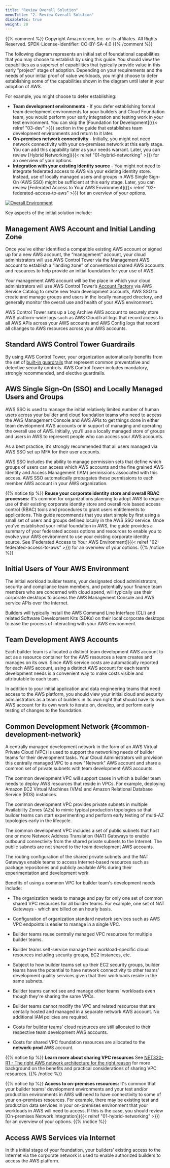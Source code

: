 ```yaml
---
title: "Review Overall Solution"
menuTitle: "2. Review Overall Solution"
disableToc: true
weight: 20
---
```


{{% comment %}}
Copyright Amazon.com, Inc. or its affiliates. All Rights Reserved.
SPDX-License-Identifier: CC-BY-SA-4.0
{{% /comment %}}

The following diagram represents an initial set of foundational capabilities that you may choose to establish by using this guide.  You should view the capabilities as a superset of capabilities that typically provide value in this early "project" stage of adoption. Depending on your requirements and the needs of your initial proof of value workloads, you might choose to defer establishing some of the capabilities shown in the diagram until later in your adoption of AWS.

For example, you might choose to defer establishing:
*  **Team development environments** - If you defer establishing formal team development environments for your builders and Cloud Foundation team, you would perform your early integration and testing work in your test environment. You can skip the [Foundation for Development]({{< relref "03-dev" >}}) section in the guide that establishes team development environments and return to it later. 
* **On-premises network connectivity** - Initially, you might not need network connectivity with your on-premises network at this early stage. You can add this capability later as your needs warrant. Later, you can review [Hybrid Networking]({{< relref "01-hybrid-networking" >}}) for an overview of your options.
* **Integration with your existing identity source** - You might not need to integrate federated access to AWS via your existing identity store. Instead, use of locally managed users and groups in AWS Single Sign-On (AWS SSO) might be sufficient at this early stage.  Later, you can review [Federated Access to Your AWS Environment]({{< relref "02-federated-access-to-aws" >}}) for an overview of your options.

[![Overall Environment](/images/02-base/initial-foundation-superset.png)](/images/02-base/initial-foundation-superset.png)

Key aspects of the initial solution include:

## Management AWS Account and Initial Landing Zone

Once you’ve either identified a compatible existing AWS account or signed up for a new AWS account, the “management” account, your cloud administrators will use AWS Control Tower via the Management AWS account to establish a “landing zone” of conventional shared AWS accounts and resources to help provide an initial foundation for your use of AWS. 

Your management AWS account will be the place in which your cloud administrators will use AWS Control Tower’s [Account Factory](https://docs.aws.amazon.com/controltower/latest/userguide/account-factory.html) via AWS Service Catalog to create new team development accounts, AWS SSO to create and manage groups and users in the locally managed directory, and generally monitor the overall use and health of your AWS environment.

AWS Control Tower sets up a Log Archive AWS account to securely store AWS platform-wide logs such as AWS CloudTrail logs that record access to all AWS APIs across your AWS accounts and AWS Config logs that record all changes to AWS resources across your AWS accounts.

## Standard AWS Control Tower Guardrails

By using AWS Control Tower, your organization automatically benefits from the set of [built-in guardrails](https://docs.aws.amazon.com/controltower/latest/userguide/guardrails.html) that represent common preventative and detective security controls. AWS Control Tower includes mandatory, strongly recommended, and elective guardrails.

## AWS Single Sign-On (SSO) and Locally Managed Users and Groups

AWS SSO is used to manage the initial relatively limited number of human users across your builder and cloud foundation teams who need to access the AWS Management Console and AWS APIs to get things done in either team development AWS accounts or in support of managing and operating the overall use of AWS. Initially, you’ll use a locally managed store of groups and users in AWS to represent people who can access your AWS accounts.

As a best practice, it’s strongly recommended that all users managed via AWS SSO set up MFA for their user accounts.

AWS SSO includes the ability to manage permission sets that define which groups of users can access which AWS accounts and the fine grained AWS Identity and Access Management (IAM) permissions associated with this access.  AWS SSO automatically propagates these permissions to each member AWS account in your AWS organization.

{{% notice tip %}}
**Reuse your corporate identity store and overall RBAC processes:** It's common for organizations planning to adopt AWS to require use of their existing corporate identity store and overall role based access control (RBAC) tools and procedures to grant users entitlements to applications. This guide recommends that you start simple by first using a small set of users and groups defined locally in the AWS SSO service.  Once you've established your initial foundation in AWS, the guide provides a summary of your federated access options and resources to enable you to evolve your AWS environment to use your existing corporate identity source.  See [Federated Access to Your AWS Environment]({{< relref "02-federated-access-to-aws" >}}) for an overview of your options.
{{% /notice %}}

## Initial Users of Your AWS Environment

The initial workload builder teams, your designated cloud administrators, security and compliance team members, and potentially your finance team members who are concerned with cloud spend, will typically use their corporate desktops to access the AWS Management Console and AWS service APIs over the Internet.

Builders will typically install the AWS Command Line Interface (CLI) and related Software Development Kits (SDKs) on their local corporate desktops to ease the process of interacting with your AWS environment.

## Team Development AWS Accounts

Each builder team is allocated a distinct team development AWS account to act as a resource container for the AWS resources a team creates and manages on its own.  Since AWS service costs are automatically reported for each AWS account, using a distinct AWS account for each team’s development needs is a convenient way to make costs visible and attributable to each team.

In addition to your initial application and data engineering teams that need access to the AWS platform, you should view your initial cloud and security administrators as a team of builders in its own right that should have its own AWS account for its own work to iterate on, develop, and perform early testing of changes to the foundation.

## Common Development Network {#common-development-network}

A centrally managed development network in the form of an AWS Virtual Private Cloud (VPC) is used to support the networking needs of builder teams for their development tasks.  Your Cloud Administrators will provision this centrally managed VPC to a new "Network" AWS account and share a common set of private subnets with team development AWS accounts.

The common development VPC will support cases in which a builder team needs to deploy AWS resources that reside in VPCs. For example, deploying Amazon EC2 Virtual Machines (VMs) and Amazon Relational Database Service (RDS) instances.

The common development VPC provides private subnets in multiple Availability Zones (AZs) to mimic typical production topologies so that builder teams can start experimenting and perform early testing of multi-AZ topologies early in the lifecycle.

The common development VPC includes a set of public subnets that host one or more Network Address Translation (NAT) Gateways to enable outbound connectivity from the shared private subnets to the Internet.  The public subnets are not shared to the team development AWS accounts.

The routing configuration of the shared private subnets and the NAT Gateways enable teams to access Internet-based resources such as package repositories and publicly available APIs during their experimentation and development work.

Benefits of using a common VPC for builder team's development needs include:

+ The organization needs to manage and pay for only one set of common shared VPC resources for all builder teams. For example, one set of NAT Gateways - which are billed on an hourly basis.

+ Configuration of organization standard newtork services such as AWS VPC endpoints is easier to manage in a single VPC.

+ Builder teams reuse centrally managed VPC resources for multiple builder teams.

+ Builder teams self-service manage their workload-specific cloud resources including security groups, EC2 instances, etc.

+ Subject to how builder teams set up their EC2 security groups, builder teams have the potential to have network connectivity to other teams' development quality services given that their workloads reside in the same subnets.

+ Builder teams cannot see and manage other teams' workloads even though they're sharing the same VPCs.

+ Builder teams cannot modify the VPC and related resources that are centally hosted and managed in a separate network AWS account. No additional IAM policies are required.

+ Costs for builder teams' cloud resources are still allocated to their respective team development AWS accounts.

+ Costs for shared VPC foundation resources are allocated to the **network-prod** AWS account.

{{% notice tip %}}
**Learn more about sharing VPC resources** See [NET320-R1 - The right AWS network architecture for the right reason](https://youtu.be/Ot1kcQfUIdg?t=1003) for more background on the benefits and practical considerations of sharing VPC resources.
{{% /notice %}}

{{% notice tip %}}
**Access to on-premises resources:** It's common that your builder teams' development environments and your test and/or production environments in AWS will need to have connectivity to some of your on-premises resources. For example, there may be existing test and production data services in your on-premises environment that your workloads in AWS will need to access.  If this is the case, you should review [On-premises Network Integration]({{< relref "01-hybrid-networking" >}}) for an overview of your options.
{{% /notice %}}

## Access AWS Services via Internet
In this initial stage of your foundation, your builders’ existing access to the Internet via the corporate network is used to enable authorized builders to access the AWS platform.
